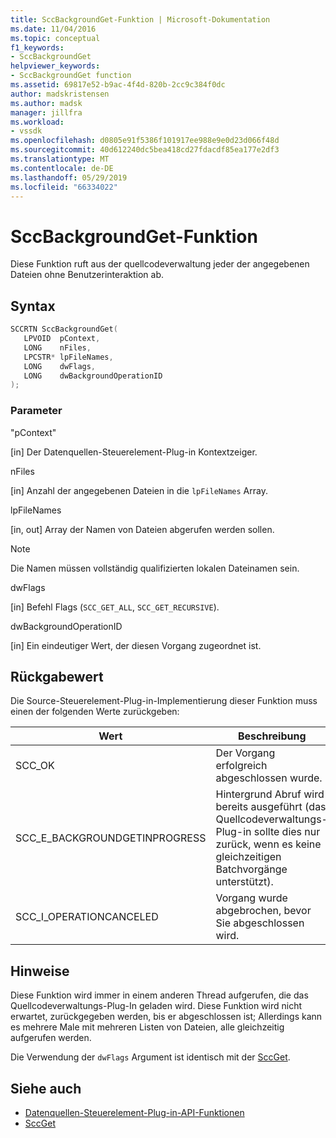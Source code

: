 ```yaml
---
title: SccBackgroundGet-Funktion | Microsoft-Dokumentation
ms.date: 11/04/2016
ms.topic: conceptual
f1_keywords:
- SccBackgroundGet
helpviewer_keywords:
- SccBackgroundGet function
ms.assetid: 69817e52-b9ac-4f4d-820b-2cc9c384f0dc
author: madskristensen
ms.author: madsk
manager: jillfra
ms.workload:
- vssdk
ms.openlocfilehash: d0805e91f5386f101917ee988e9e0d23d066f48d
ms.sourcegitcommit: 40d612240dc5bea418cd27fdacdf85ea177e2df3
ms.translationtype: MT
ms.contentlocale: de-DE
ms.lasthandoff: 05/29/2019
ms.locfileid: "66334022"
---
```

# <a name="sccbackgroundget-function"></a>SccBackgroundGet-Funktion
Diese Funktion ruft aus der quellcodeverwaltung jeder der angegebenen Dateien ohne Benutzerinteraktion ab.

## <a name="syntax"></a>Syntax

```cpp
SCCRTN SccBackgroundGet(
   LPVOID  pContext,
   LONG    nFiles,
   LPCSTR* lpFileNames,
   LONG    dwFlags,
   LONG    dwBackgroundOperationID
);
```

### <a name="parameters"></a>Parameter
 "pContext"

[in] Der Datenquellen-Steuerelement-Plug-in Kontextzeiger.

 nFiles

[in] Anzahl der angegebenen Dateien in die `lpFileNames` Array.

 lpFileNames

[in, out] Array der Namen von Dateien abgerufen werden sollen.

> [!NOTE]
> Die Namen müssen vollständig qualifizierten lokalen Dateinamen sein.

 dwFlags

[in] Befehl Flags (`SCC_GET_ALL`, `SCC_GET_RECURSIVE`).

 dwBackgroundOperationID

[in] Ein eindeutiger Wert, der diesen Vorgang zugeordnet ist.

## <a name="return-value"></a>Rückgabewert
 Die Source-Steuerelement-Plug-in-Implementierung dieser Funktion muss einen der folgenden Werte zurückgeben:

|Wert|Beschreibung|
|-----------|-----------------|
|SCC_OK|Der Vorgang erfolgreich abgeschlossen wurde.|
|SCC_E_BACKGROUNDGETINPROGRESS|Hintergrund Abruf wird bereits ausgeführt (das Quellcodeverwaltungs-Plug-in sollte dies nur zurück, wenn es keine gleichzeitigen Batchvorgänge unterstützt).|
|SCC_I_OPERATIONCANCELED|Vorgang wurde abgebrochen, bevor Sie abgeschlossen wird.|

## <a name="remarks"></a>Hinweise
 Diese Funktion wird immer in einem anderen Thread aufgerufen, die das Quellcodeverwaltungs-Plug-In geladen wird. Diese Funktion wird nicht erwartet, zurückgegeben werden, bis er abgeschlossen ist; Allerdings kann es mehrere Male mit mehreren Listen von Dateien, alle gleichzeitig aufgerufen werden.

 Die Verwendung der `dwFlags` Argument ist identisch mit der [SccGet](../extensibility/sccget-function.md).

## <a name="see-also"></a>Siehe auch
- [Datenquellen-Steuerelement-Plug-in-API-Funktionen](../extensibility/source-control-plug-in-api-functions.md)
- [SccGet](../extensibility/sccget-function.md)
